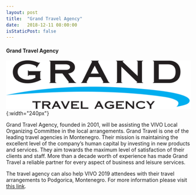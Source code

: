 ```yaml
---
layout: post
title:  "Grand Travel Agency"
date:   2018-12-11 08:00:00
isStaticPost: false
---
```


#### Grand Travel Agency

![Grand Travel Agency Logo](/img/posts/grandlogo.png){:width="240px"}


Grand Travel Agency, founded in 2001, will be assisting the VIVO Local Organizing Committee in the local arrangements. Grand Travel is one of the leading travel agencies in Montenegro. Their mission is maintaining the excellent level of the company’s human capital by investing in new products and services. They aim towards the maximum level of satisfaction of their clients and staff.
More than a decade worth of experience has made Grand Travel a reliable partner for every aspect of business and leisure services.

The travel agency can also help VIVO 2019 attendees with their travel arrangements to Podgorica, Montenegro. For more information please visit [this link](/assets/grandprofile.pdf).

